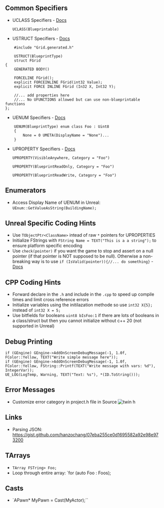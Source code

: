## Common Specifiers

* UCLASS Specifiers - [Docs](https://docs.unrealengine.com/4.26/en-US/ProgrammingAndScripting/GameplayArchitecture/Classes/Specifiers/)

    `UCLASS(Blueprintable)` 

* USTRUCT Specifiers - [Docs](https://docs.unrealengine.com/4.26/en-US/ProgrammingAndScripting/GameplayArchitecture/Structs/Specifiers/)
  
```
    #include "Grid.generated.h"

    USTRUCT(BlueprintType)
    struct FGrid
{
    GENERATED BODY()

    FORCELINE FGrid();
    explicit FORCEINLINE FGrid(int32 Value);
    explicit FORCE INLINE FGrid (In32 X, Int32 Y);

    //... add properties here
    //... No UFUNCTIONS allowed but can use non-blueprintable functions
};
```

* UENUM Specifiers - [Docs](https://benui.ca/unreal/uenum-umeta/)
```
    UENUM(BlueprintType) enum class Foo : Uint8
    {
        None = 0 UMETA(DisplayName = "None")...
    }
```

* UPROPERTY Specifiers - [Docs](https://docs.unrealengine.com/4.26/en-US/ProgrammingAndScripting/GameplayArchitecture/Properties/Specifiers/)
  
    `UPROPERTY(VisibleAnywhere, Category = "Foo")`
  
    `UPROPERTY(BlueprintReadOnly, Category = "Foo")`
  
    `UPROPERTY(BlueprintReadWrite, Category = "Foo")`

## Enumerators
* Access Display Name of UENUM in Unreal: `UEnum::GetValueAsString(BuildingName);`

## Unreal Specific Coding Hints

* Use `TObjectPtr<ClassName>` intead of raw `*` pointers for UPROPERTIES
* Initialize FStrings with `FString Name = TEXT("This is a a string");` to ensure platform specific encoding
* Use `check(pointer)` if you want the game to stop and assert on a null pointer (if that pointer is NOT supposed to be null).  Otherwise a non-breaking way is to use `if (IsValid(pointer)){//... do something}` - [Docs](https://docs.unrealengine.com/4.26/en-US/ProgrammingAndScripting/ProgrammingWithCPP/Assertions/)

## CPP Coding Hints
* Forward declare in the `.h` and include in the `.cpp` to speed up compile times and limit cross reference errors
* Initialize variables using the initilazation methode so use `int32 X{5};` instead of `int32 X = 5;`
* Use bitfields for booleans `uint8 bIsFoo:1` if there are lots of booleans in a class/struct but then you cannot initialize without c++ 20 (not supported in Unreal)

## Debug Printing
`if (GEngine) GEngine->AddOnScreenDebugMessage(-1, 1.0f, FColor::Yellow, TEXT("Write simple message here"));`<br>
`if (GEngine) GEngine->AddOnScreenDebugMessage(-1, 1.0f, FColor::Yellow, FString::Printf(TEXT("Write message with vars: %d"), IntegerVar));`<br>
 `UE_LOG(LogTemp, Warning, TEXT("Text: %s"), *(ID.ToString()));`

## Error Messages
 * Customize error category in project.h file in Source
   ![twin h](https://github.com/maubanel/UE5-CPP-TLDR/assets/5504953/a03a91e5-eaa0-4c98-8705-ad7318d1a286)

## Links
* Parsing JSON: https://gist.github.com/hanzochang/07eba255ce0d1695582a92e98e973200

## TArrays
* `TArray FSTring> Foo;`
*  Loop through entire array: `for (auto Foo : Foos);

## Casts
*  `APawn* MyPawn = Cast<APawn>(MyActor);``
